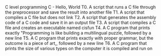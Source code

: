 C level programming
C - Hello, World
T0. A script that runs a C file through the preprocessor and save the result into another file
T1. A script that compiles a C file but does not link
T2. A script that generates the assembly code of a C code and save it in an output file
T3. A script that compiles a C file and creates an executable named cisfun
T4. A C program that prints exactly "Programming is like building a multilingual puzzle, followed by a new line
T5. A C program that prints exactly with proper grammar, but the outcome is a piece of art,, followed by a new line
T6. A C program that prints the size of various types on the computer it is compiled and run on
